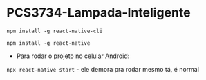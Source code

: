# PCS3734-Lampada-Inteligente

`npm install -g react-native-cli`

`npm install -g react-native`

- Para rodar o projeto no celular Android:

`npx react-native start` - ele demora pra rodar mesmo tá, é normal
